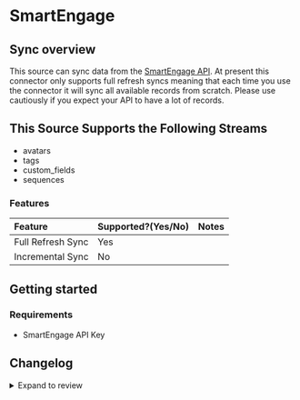 # SmartEngage

## Sync overview

This source can sync data from the [SmartEngage API](https://smartengage.com/docs/#smartengage-api). At present this connector only supports full refresh syncs meaning that each time you use the connector it will sync all available records from scratch. Please use cautiously if you expect your API to have a lot of records.

## This Source Supports the Following Streams

- avatars
- tags
- custom_fields
- sequences

### Features

| Feature           | Supported?\(Yes/No\) | Notes |
| :---------------- | :------------------- | :---- |
| Full Refresh Sync | Yes                  |       |
| Incremental Sync  | No                   |       |

## Getting started

### Requirements

- SmartEngage API Key

## Changelog

<details>
  <summary>Expand to review</summary>

| Version | Date       | Pull Request                                             | Subject                                                                         |
| :------ | :--------- | :------------------------------------------------------- | :------------------------------------------------------------------------------ |
| 0.2.13 | 2025-02-22 | [54542](https://github.com/airbytehq/airbyte/pull/54542) | Update dependencies |
| 0.2.12 | 2025-02-15 | [54041](https://github.com/airbytehq/airbyte/pull/54041) | Update dependencies |
| 0.2.11 | 2025-02-08 | [53572](https://github.com/airbytehq/airbyte/pull/53572) | Update dependencies |
| 0.2.10 | 2025-02-01 | [53048](https://github.com/airbytehq/airbyte/pull/53048) | Update dependencies |
| 0.2.9 | 2025-01-25 | [52402](https://github.com/airbytehq/airbyte/pull/52402) | Update dependencies |
| 0.2.8 | 2025-01-18 | [51950](https://github.com/airbytehq/airbyte/pull/51950) | Update dependencies |
| 0.2.7 | 2025-01-11 | [51382](https://github.com/airbytehq/airbyte/pull/51382) | Update dependencies |
| 0.2.6 | 2024-12-28 | [50790](https://github.com/airbytehq/airbyte/pull/50790) | Update dependencies |
| 0.2.5 | 2024-12-21 | [50311](https://github.com/airbytehq/airbyte/pull/50311) | Update dependencies |
| 0.2.4 | 2024-12-14 | [49739](https://github.com/airbytehq/airbyte/pull/49739) | Update dependencies |
| 0.2.3 | 2024-12-12 | [47929](https://github.com/airbytehq/airbyte/pull/47929) | Update dependencies |
| 0.2.2 | 2024-10-28 | [47507](https://github.com/airbytehq/airbyte/pull/47507) | Update dependencies |
| 0.2.1 | 2024-08-16 | [44196](https://github.com/airbytehq/airbyte/pull/44196) | Bump source-declarative-manifest version |
| 0.2.0 | 2024-08-14 | [44064](https://github.com/airbytehq/airbyte/pull/44064) | Refactor connector to manifest-only format |
| 0.1.15 | 2024-08-10 | [43523](https://github.com/airbytehq/airbyte/pull/43523) | Update dependencies |
| 0.1.14 | 2024-08-03 | [43294](https://github.com/airbytehq/airbyte/pull/43294) | Update dependencies |
| 0.1.13 | 2024-07-27 | [42690](https://github.com/airbytehq/airbyte/pull/42690) | Update dependencies |
| 0.1.12 | 2024-07-20 | [42194](https://github.com/airbytehq/airbyte/pull/42194) | Update dependencies |
| 0.1.11 | 2024-07-13 | [41703](https://github.com/airbytehq/airbyte/pull/41703) | Update dependencies |
| 0.1.10 | 2024-07-10 | [41411](https://github.com/airbytehq/airbyte/pull/41411) | Update dependencies |
| 0.1.9 | 2024-07-09 | [41252](https://github.com/airbytehq/airbyte/pull/41252) | Update dependencies |
| 0.1.8 | 2024-07-06 | [40950](https://github.com/airbytehq/airbyte/pull/40950) | Update dependencies |
| 0.1.7 | 2024-06-25 | [40432](https://github.com/airbytehq/airbyte/pull/40432) | Update dependencies |
| 0.1.6 | 2024-06-22 | [40103](https://github.com/airbytehq/airbyte/pull/40103) | Update dependencies |
| 0.1.5 | 2024-06-06 | [39155](https://github.com/airbytehq/airbyte/pull/39155) | [autopull] Upgrade base image to v1.2.2 |
| 0.1.4 | 2024-05-31 | [38787](https://github.com/airbytehq/airbyte/pull/38787) | Make compatible with the builder |
| 0.1.3 | 2024-04-19 | [37261](https://github.com/airbytehq/airbyte/pull/37261) | Upgrade to CDK 0.80.0 and manage dependencies with Poetry. |
| 0.1.2 | 2024-04-15 | [37261](https://github.com/airbytehq/airbyte/pull/37261) | Base image migration: remove Dockerfile and use the python-connector-base image |
| 0.1.1 | 2024-04-12 | [37261](https://github.com/airbytehq/airbyte/pull/37261) | schema descriptions |
| 0.1.0 | 2022-10-25 | [18701](https://github.com/airbytehq/airbyte/pull/18701) | Initial commit |

</details>
